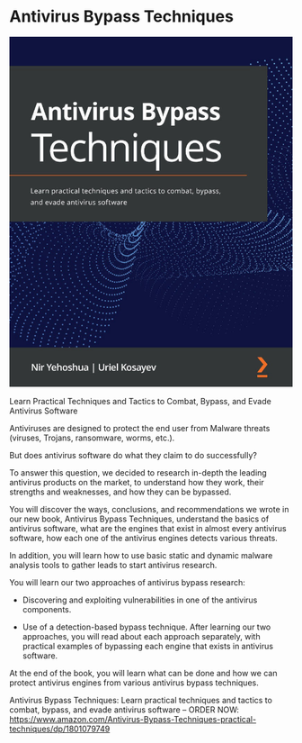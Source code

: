 # Antivirus Bypass Techniques
![alt text](https://github.com/MalFuzzer/AntivirusBypassTechniques/blob/main/antivirus_bypass_techniques_cover.jpg)


Learn Practical Techniques and Tactics to Combat, Bypass, and Evade Antivirus Software

Antiviruses are designed to protect the end user from Malware threats (viruses, Trojans, ransomware, worms, etc.).

But does antivirus software do what they claim to do successfully?

To answer this question, we decided to research in-depth the leading antivirus products on the market, to understand how they work, their strengths and weaknesses, and how they can be bypassed.

You will discover the ways, conclusions, and recommendations we wrote in our new book, Antivirus Bypass Techniques, understand the basics of antivirus software, what are the engines that exist in almost every antivirus software, how each one of the antivirus engines detects various threats.

In addition, you will learn how to use basic static and dynamic malware analysis tools to gather leads to start antivirus research.

You will learn our two approaches of antivirus bypass research:

* Discovering and exploiting vulnerabilities in one of the antivirus components.

* Use of a detection-based bypass technique.
After learning our two approaches, you will read about each approach separately, with practical examples of bypassing each engine that exists in antivirus software.

At the end of the book, you will learn what can be done and how we can protect antivirus engines from various antivirus bypass techniques.

Antivirus Bypass Techniques: Learn practical techniques and tactics to combat, bypass, and evade antivirus software – ORDER NOW: https://www.amazon.com/Antivirus-Bypass-Techniques-practical-techniques/dp/1801079749

